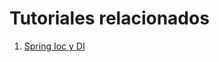 # Tutoriales relacionados

1. [Spring Ioc y DI](https://sistecma.github.io/spring-desde-cero/ioc-di.html)
